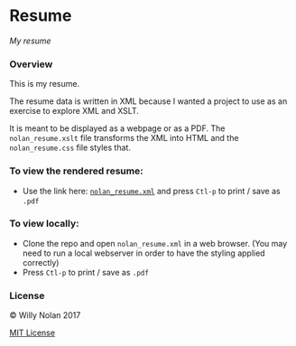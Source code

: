 # Resume

*My resume*

### Overview
This is my resume. 

The resume data is written in XML because I wanted a project to use as an exercise to explore XML and XSLT.

It is meant to be displayed as a webpage or as a PDF.  The `nolan_resume.xslt` file transforms the XML into HTML and the `nolan_resume.css` file styles that.

### To view the rendered resume:
- Use the link here: [`nolan_resume.xml`](https://cdn.rawgit.com/computersarecool/resume/master/nolan_resume.xml) and press `Ctl-p` to print / save as `.pdf`

### To view locally:
- Clone the repo and open `nolan_resume.xml` in a web browser. (You may need to run a local webserver in order to have the styling applied correctly)
- Press `Ctl-p` to print / save as `.pdf`

### License
:copyright: Willy Nolan 2017

[MIT License](LICENSE.txt)


